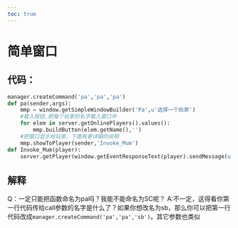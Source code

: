 ```yaml
---
toc: true
---
```

# 简单窗口

代码：
-----
~~~~python
manager.createCommand('pa','pa','pa')
def pa(sender,args):
    mmp = window.getSimpleWindowBuilder('Pa',u'选择一个玩家')
    #载入按钮,把每个玩家的名字载入窗口中
    for elem in server.getOnlinePlayers().values():
        mmp.buildButton(elem.getName(),'')
    #把窗口显示给玩家，下面有更详细的说明
    mmp.showToPlayer(sender,'Invoke_Mum')
def Invoke_Mum(player):
    server.getPlayer(window.getEventResponseText(player).sendMessage(u'SSBB'))
~~~~
解释
----
Q：一定只能把函数命名为pa吗？我能不能命名为SC呢？
A:不一定，这得看你第一行代码传给call参数的名字是什么了？如果你想改名为sb，那么你可以把第一行代码改成`manager.createCommand('pa','pa','sb')`。其它参数也类似

